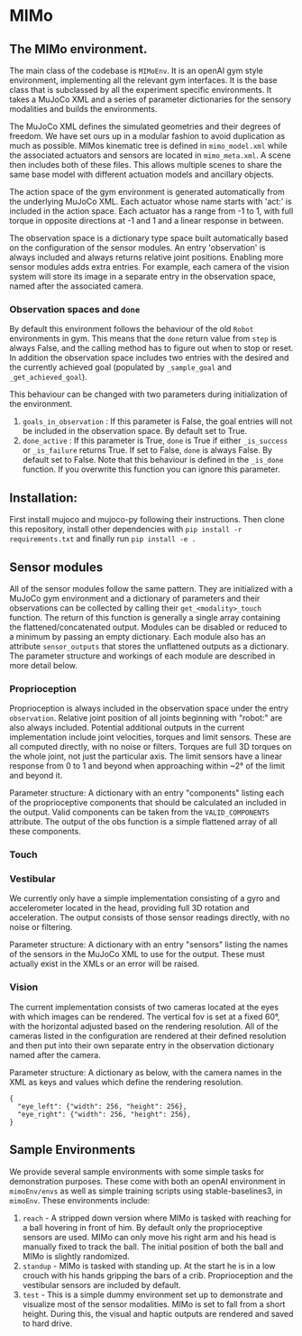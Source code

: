 # MIMo

## The MIMo environment.

The main class of the codebase is `MIMoEnv`. It is an openAI gym style environment, implementing all the relevant gym interfaces. It is the base class that is subclassed by all the experiment specific environments. It takes a MuJoCo XML and a series of parameter dictionaries for the sensory modalities and builds the environments.

The MuJoCo XML defines the simulated geometries and their degrees of freedom. We have set ours up in a modular fashion to avoid duplication as much as possible. MIMos kinematic tree is defined in `mimo_model.xml` while the associated actuators and sensors are located in `mimo_meta.xml`. A scene then includes both of these files. This allows multiple scenes to share the same base model with different actuation models and ancillary objects.

The action space of the gym environment is generated automatically from the underlying MuJoCo XML. Each actuator whose name starts with 'act:' is included in the action space. Each actuator has a range from -1 to 1, with full torque in opposite directions at -1 and 1 and a linear response in between.

The observation space is a dictionary type space built automatically based on the configuration of the sensor modules. An entry 'observation' is always included and always returns relative joint positions. Enabling more sensor modules adds extra entries. For example, each camera of the vision system will store its image in a separate entry in the observation space, named after the associated camera.

### Observation spaces and `done`

By default this environment follows the behaviour of the old `Robot` environments in gym. This means that the `done` return value from `step` is always False, and the calling method has to figure out when to stop or reset. In addition the observation space includes two entries with the desired and the currently achieved goal (populated by `_sample_goal` and `_get_achieved_goal`).

This behaviour can be changed with two parameters during initialization of the environment. 
  1. `goals_in_observation` : If this parameter is False, the goal entries will not be included in the observation space. By default set to True.
  2. `done_active` : If this parameter is True, `done` is True if either `_is_success` or `_is_failure` returns True. If set to False, `done` is always False. By default set to False. Note that this behaviour is defined in the `_is_done` function. If you overwrite this function you can ignore this parameter.

## Installation:

First install mujoco and mujoco-py following their instructions.
Then clone this repository, install other dependencies with `pip install -r requirements.txt` and finally run `pip install -e .`

## Sensor modules

All of the sensor modules follow the same pattern. They are initialized with a MuJoCo gym environment and a dictionary of parameters and their observations can be collected by calling their `get_<modality>_touch` function. The return of this function is generally a single array containing the flattened/concatenated output. Modules can be disabled or reduced to a minimum by passing an empty dictionary. Each module also has an attribute `sensor_outputs` that stores the unflattened outputs as a dictionary. The parameter structure and workings of each module are described in more detail below.

### Proprioception

Proprioception is always included in the observation space under the entry `observation`. Relative joint position of all joints beginning with "robot:" are also always included. Potential additional outputs in the current implementation include joint velocities, torques and limit sensors. These are all computed directly, with no noise or filters. Torques are full 3D torques on the whole joint, not just the particular axis. The limit sensors have a linear response from 0 to 1 and beyond when approaching within ~2° of the limit and beyond it.

Parameter structure: A dictionary with an entry "components" listing each of the proprioceptive components that should be calculated an included in the output. Valid components can be taken from the `VALID_COMPONENTS` attribute. The output of the obs function is a simple flattened array of all these components. 

### Touch

### Vestibular

We currently only have a simple implementation consisting of a gyro and accelerometer located in the head, providing full 3D rotation and acceleration. The output consists of those sensor readings directly, with no noise or filtering.

Parameter structure: A dictionary with an entry "sensors" listing the names of the sensors in the MuJoCo XML to use for the output. These must actually exist in the XMLs or an error will be raised.

### Vision

The current implementation consists of two cameras located at the eyes with which images can be rendered. The vertical fov is set at a fixed 60°, with the horizontal adjusted based on the rendering resolution. All of the cameras listed in the configuration are rendered at their defined resolution and then put into their own separate entry in the observation dictionary named after the camera.

Parameter structure:  A dictionary as below, with the camera names in the XML as keys and values which define the rendering resolution.

```
{  
  "eye_left": {"width": 256, "height": 256},  
  "eye_right": {"width": 256, "height": 256},  
}
```

## Sample Environments

We provide several sample environments with some simple tasks for demonstration purposes. These come with both an openAI environment in `mimoEnv/envs` as well as simple training scripts using stable-baselines3, in `mimoEnv`. These environments include:

  1. `reach` - A stripped down version where MIMo is tasked with reaching for a ball hovering in front of him. By default only the proprioceptive sensors are used. MIMo can only move his right arm and his head is manually fixed to track the ball. The initial position of both the ball and MIMo is slightly randomized.
  2. `standup` - MIMo is tasked with standing up. At the start he is in a low crouch with his hands gripping the bars of a crib. Proprioception and the vestibular sensors are included by default.
  3. `test` - This is a simple dummy environment set up to demonstrate and visualize most of the sensor modalities. MIMo is set to fall from a short height. During this, the visual and haptic outputs are rendered and saved to hard drive.
